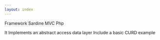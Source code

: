 ```yaml
---
layout: index
---
```


Framework Sardine MVC Php

It Implements an abstract access data layer
Include a basic CURD example
